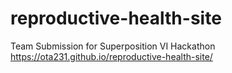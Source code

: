 # reproductive-health-site
Team Submission for Superposition VI Hackathon
https://ota231.github.io/reproductive-health-site/
